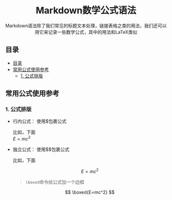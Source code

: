 <div align="center">
  <h1>Markdown数学公式语法</h1>
  <p>Markdown语法除了我们常见的标题文本处理，链接表格之类的用法，我们还可以用它来记录一些数学公式，其中的用法和LaTeX类似</p>
</div>

## 目录

- [目录](#目录)
- [常用公式使用参考](#常用公式使用参考)
  - [1. 公式排版](#1-公式排版)

## 常用公式使用参考

### 1. 公式排版

- 行内公式： 使用$包裹公式

  比如，下面<br>
  $E=mc^2$

- 独立公式： 使用$$包裹公式

  比如，下面

  $$
  E=mc^2
  $$

  > `\boxed`命令给公式加一个边框

  $$
    \boxed{E=mc^2}
  $$
